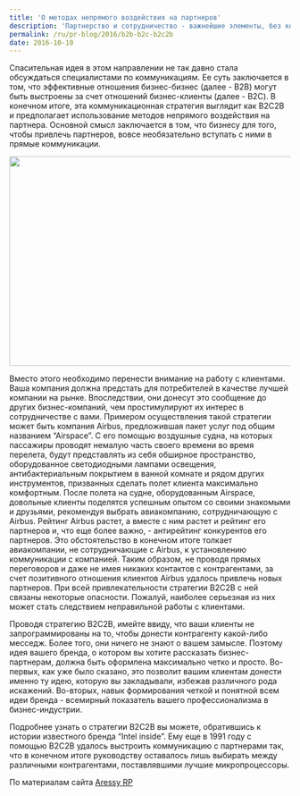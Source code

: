 ```yaml
---
title: 'О методах непрямого воздействия на партнеров'
description: 'Партнерство и сотрудничество - важнейшие элементы, без которых немыслимо развитие бизнеса. Наличие сильных союзников, зарекомендовавших себя на рынке, может серьезно повысить рейтинг вашей компании. Однако, привлечь подобных партнеров к сотрудничеству не так просто.'
permalink: /ru/pr-blog/2016/b2b-b2c-b2c2b
date: 2016-10-10
---
```

<p>Спасительная идея в этом направлении не так давно стала обсуждаться специалистами по коммуникациям. Ее суть заключается в том, что эффективные отношения бизнес-бизнес (далее - B2B) могут быть выстроены за счет отношений бизнес-клиенты (далее - B2C). В конечном итоге, эта коммуникационная стратегия выглядит как B2C2B и предполагает использование методов непрямого воздействия на партнера. Основной смысл заключается в том, что бизнесу для того, чтобы привлечь партнеров, вовсе необязательно вступать с ними в прямые коммуникации.</p>
<img src="{{ site.assets }}/upload/si%20vous%20parliez.jpg" alt="" class="post__img" width="580" height="375">
<p>Вместо этого необходимо перенести внимание на работу с клиентами. Ваша компания должна предстать для потребителей в качестве лучшей компании на рынке. Впоследствии, они донесут это сообщение до других бизнес-компаний, чем простимулируют их интерес в сотрудничестве с вами.
  Примером осуществления такой стратегии может быть компания Airbus, предложившая пакет услуг под общим названием “Аirspace”. С его помощью воздушные судна, на которых пассажиры проводят немалую часть своего времени во время перелета, будут представлять из себя обширное пространство, оборудованное светодиодными лампами освещения, антибактериальным покрытием в ванной комнате и рядом других инструментов, призванных сделать полет клиента максимально комфортным. После полета на судне, оборудованным Airspace, довольные клиенты поделятся успешным опытом со своими знакомыми и друзьями, рекомендуя выбрать авиакомпанию, сотрудничающую с Airbus. Рейтинг Airbus растет, а вместе с ним растет и рейтинг его партнеров и, что еще более важно, - антирейтинг конкурентов его партнеров. Это обстоятельство в конечном итоге толкает авиакомпании, не сотрудничающие с Airbus, к установлению коммуникации с компанией. Таким образом, не проводя прямых переговоров и даже не имея никаких контактов с контрагентами, за счет позитивного отношения клиентов Airbus удалось привлечь новых партнеров.
  При всей привлекательности стратегии B2C2B с ней связаны некоторые опасности. Пожалуй, наиболее серьезная из них может стать следствием неправильной работы с клиентами.</p>
<p>Проводя стратегию B2C2B, имейте ввиду, что ваши клиенты не запрограммированы на то, чтобы донести контрагенту какой-либо месседж. Более того, они ничего не знают о вашем замысле. Поэтому идея вашего бренда, о котором вы хотите рассказать бизнес-партнерам, должна быть оформлена максимально четко и просто. Во-первых, как уже было сказано, это позволит вашим клиентам донести именно ту идею, которую вы закладывали, избежав различного рода искажений. Во-вторых, навык формирования четкой и понятной всем идеи бренда - всемирный показатель вашего профессионализма в бизнес-индустрии.</p>
<p>Подробнее узнать о стратегии B2C2B вы можете, обратившись к истории известного бренда “Intel inside”. Ему еще в 1991 году с помощью B2C2B удалось выстроить коммуникацию с партнерами так, что в конечном итоге руководству оставалось лишь выбирать между различными контрагентами, поставлявшими лучшие микропроцессоры.</p>
По материалам сайта <a href="https://aressy-rp.com/" target="_blank" rel="noopener noreferrer">Aressy RP</a>
